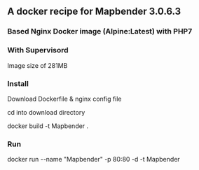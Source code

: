 ## A docker recipe for Mapbender 3.0.6.3
### Based Nginx Docker image (Alpine:Latest) with PHP7
### With Supervisord

Image size of 281MB

### Install 
Download Dockerfile & nginx config file

cd into download directory 

docker build -t Mapbender .

### Run

docker run --name "Mapbender" -p 80:80 -d -t Mapbender
